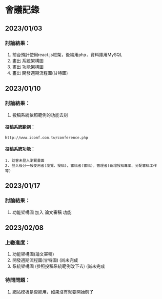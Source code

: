 # 會議記錄

## 2023/01/03
### 討論結果：
1. 前台預計使用react.js框架，後端用php，資料庫用MySQL
2. 畫出 系統架構圖
3. 畫出 功能架構圖
4. 畫出 開發週期流程圖(甘特圖)

## 2023/01/10
### 討論結果：
1. 投稿系統依照範例的功能去刻
#### 投稿系統範例：
    http://www.iconf.com.tw/conference.php
#### 投稿系統功能：
    1. 訪客未登入瀏覽畫面
    2. 登入後分一般使用者(瀏覽、投稿)，審稿者(審稿)，管理者(新增投稿專案、分配審稿工作等)

## 2023/01/17
### 討論結果：
1. 功能架構圖 加入 論文審稿 功能

## 2023/02/08
### 上繳進度：
1. 功能架構圖(論文審稿) 
2. 開發週期流程圖(甘特圖) (尚未完成
3. 系統架構圖 (參照投稿系統範例改下去) (尚未完成

### 待問問題：
1. 網站模板是否能用，如果沒有就要開始刻了
